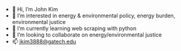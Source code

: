 - 👋 Hi, I’m John Kim
- 👀 I’m interested in energy & environmental policy, energy burden, environmental justice
- 🌱 I’m currently learning web scraping with python 
- 💞️ I’m looking to collaborate on energy/environmental justice
- 📫 jkim3888@gatech.edu

